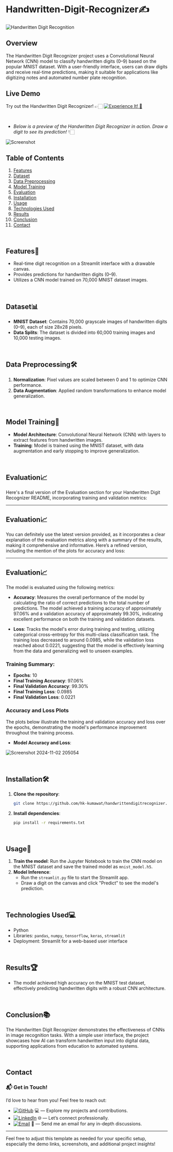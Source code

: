 # Handwritten-Digit-Recognizer✍️

![Handwritten Digit Recognition](https://github.com/user-attachments/assets/handwritten_digit_recognizer.png)

## Overview

The Handwritten Digit Recognizer project uses a Convolutional Neural Network (CNN) model to classify handwritten digits (0–9) based on the popular MNIST dataset. With a user-friendly interface, users can draw digits and receive real-time predictions, making it suitable for applications like digitizing notes and automated number plate recognition.

## Live Demo

Try out the Handwritten Digit Recognizer! 👉🏻 [![Experience It! 🌟](https://img.shields.io/badge/Experience%20It!-blue)](your-streamlit-link)

<br>

- _Below is a preview of the Handwritten Digit Recognizer in action. Draw a digit to see its prediction!_ 👇🏻

![Screenshot](https://github.com/user-attachments/assets/handwritten_digit_recognizer_preview.png)

## Table of Contents

1. [Features](#features)
2. [Dataset](#dataset)
3. [Data Preprocessing](#data-preprocessing)
4. [Model Training](#model-training)
5. [Evaluation](#evaluation)
6. [Installation](#installation)
7. [Usage](#usage)
8. [Technologies Used](#technologies-used)
9. [Results](#results)
10. [Conclusion](#conclusion)
11. [Contact](#contact)

<br>

## Features🌟

- Real-time digit recognition on a Streamlit interface with a drawable canvas.
- Provides predictions for handwritten digits (0–9).
- Utilizes a CNN model trained on 70,000 MNIST dataset images.

<br>

## Dataset📊

- **MNIST Dataset**: Contains 70,000 grayscale images of handwritten digits (0–9), each of size 28x28 pixels.
- **Data Splits**: The dataset is divided into 60,000 training images and 10,000 testing images.

<br>

## Data Preprocessing🛠

1. **Normalization**: Pixel values are scaled between 0 and 1 to optimize CNN performance.
2. **Data Augmentation**: Applied random transformations to enhance model generalization.

<br>

## Model Training🧠

- **Model Architecture**: Convolutional Neural Network (CNN) with layers to extract features from handwritten images.
- **Training**: Model is trained using the MNIST dataset, with data augmentation and early stopping to improve generalization.

<br>

## Evaluation📈

Here's a final version of the Evaluation section for your Handwritten Digit Recognizer README, incorporating training and validation metrics:

---

## Evaluation📈

You can definitely use the latest version provided, as it incorporates a clear explanation of the evaluation metrics along with a summary of the results, making it comprehensive and informative. Here’s a refined version, including the mention of the plots for accuracy and loss:

---

## Evaluation📈

The model is evaluated using the following metrics:

- **Accuracy**: Measures the overall performance of the model by calculating the ratio of correct predictions to the total number of predictions. The model achieved a training accuracy of approximately 97.06% and a validation accuracy of approximately 99.30%, indicating excellent performance on both the training and validation datasets.

- **Loss**: Tracks the model's error during training and testing, utilizing categorical cross-entropy for this multi-class classification task. The training loss decreased to around 0.0985, while the validation loss reached about 0.0221, suggesting that the model is effectively learning from the data and generalizing well to unseen examples.

### Training Summary:
- **Epochs**: 10
- **Final Training Accuracy**: 97.06%
- **Final Validation Accuracy**: 99.30%
- **Final Training Loss**: 0.0985
- **Final Validation Loss**: 0.0221

### Accuracy and Loss Plots
The plots below illustrate the training and validation accuracy and loss over the epochs, demonstrating the model's performance improvement throughout the training process.

- **Model Accuracy and Loss**:

![Screenshot 2024-11-02 205054](https://github.com/user-attachments/assets/e38c8e13-10a5-48eb-8b52-52f7ad9849e1)



<br>

## Installation🛠

1. **Clone the repository**:
   ```bash
   git clone https://github.com/hk-kumawat/handwrittendigitrecognizer.git
   ```

2. **Install dependencies**:
   ```bash
   pip install -r requirements.txt
   ```

<br>

## Usage🚀

1. **Train the model**: Run the Jupyter Notebook to train the CNN model on the MNIST dataset and save the trained model as `mnist_model.h5`.
2. **Model Inference**:
   - Run the `streamlit.py` file to start the Streamlit app.
   - Draw a digit on the canvas and click "Predict" to see the model's prediction.

<br>

## Technologies Used💻

- Python
- Libraries: `pandas`, `numpy`, `tensorflow`, `keras`, `streamlit`
- Deployment: Streamlit for a web-based user interface

<br>

## Results🏆

- The model achieved high accuracy on the MNIST test dataset, effectively predicting handwritten digits with a robust CNN architecture.

<br>

## Conclusion📚

The Handwritten Digit Recognizer demonstrates the effectiveness of CNNs in image recognition tasks. With a simple user interface, the project showcases how AI can transform handwritten input into digital data, supporting applications from education to automated systems.

<br>

## Contact

### 📬 Get in Touch!
I’d love to hear from you! Feel free to reach out:

- [![GitHub](https://img.shields.io/badge/GitHub-hk--kumawat-blue?logo=github)](https://github.com/hk-kumawat) 💻 — Explore my projects and contributions.
- [![LinkedIn](https://img.shields.io/badge/LinkedIn-Harshal%20Kumawat-blue?logo=linkedin)](https://www.linkedin.com/in/harshal-kumawat/) 🌐 — Let’s connect professionally.
- [![Email](https://img.shields.io/badge/Email-harshalkumawat100@gmail.com-blue?logo=gmail)](mailto:harshalkumawat100@gmail.com) 📧 — Send me an email for any in-depth discussions.

---

Feel free to adjust this template as needed for your specific setup, especially the demo links, screenshots, and additional project insights!
